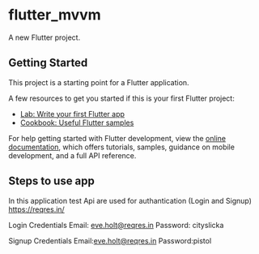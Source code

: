 # flutter_mvvm

A new Flutter project.

## Getting Started

This project is a starting point for a Flutter application.

A few resources to get you started if this is your first Flutter project:

- [Lab: Write your first Flutter app](https://docs.flutter.dev/get-started/codelab)
- [Cookbook: Useful Flutter samples](https://docs.flutter.dev/cookbook)

For help getting started with Flutter development, view the
[online documentation](https://docs.flutter.dev/), which offers tutorials,
samples, guidance on mobile development, and a full API reference.

## Steps to use app

In this application test Api are used for authantication (Login and Signup)
https://reqres.in/ 

Login Credentials
Email: eve.holt@reqres.in
Password: cityslicka

Signup Credentials
Email:eve.holt@reqres.in
Password:pistol



